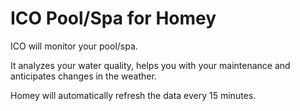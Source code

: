 # ICO Pool/Spa for Homey

ICO will monitor your pool/spa.

It analyzes your water quality, helps you with your maintenance and anticipates changes in the weather.

Homey will automatically refresh the data every 15 minutes.
